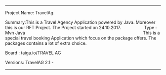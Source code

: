 -----------------------------------------------------------------------------------------------
Project Name: TravelAg

Summary:This is a Travel Agency Application powered by Java. Moreover this is our RFT Project. 
The Project started on 24.10.2017.                   
Type : Mvn Java                                                                                                
This is a special travel booking Application which focus on the package offers. The packages contains a lot of extra choice. 

Board : taiga.io/TRAVEL AG

Versions: TravelAG 2.1 -

-----------------------------------------------------------------------------------------------





